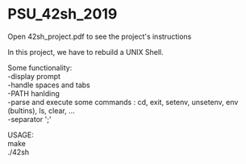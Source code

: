 # PSU_42sh_2019

Open 42sh_project.pdf to see the project's instructions

In this project, we have to rebuild a UNIX Shell.

Some functionality:<br />
  -display prompt<br />
  -handle spaces and tabs<br />
  -PATH hanlding<br />
  -parse and execute some commands : cd, exit, setenv, unsetenv, env (bultins), ls, clear, ...<br />
  -separator ';'<br />

USAGE:<br />
  make<br />
  ./42sh
